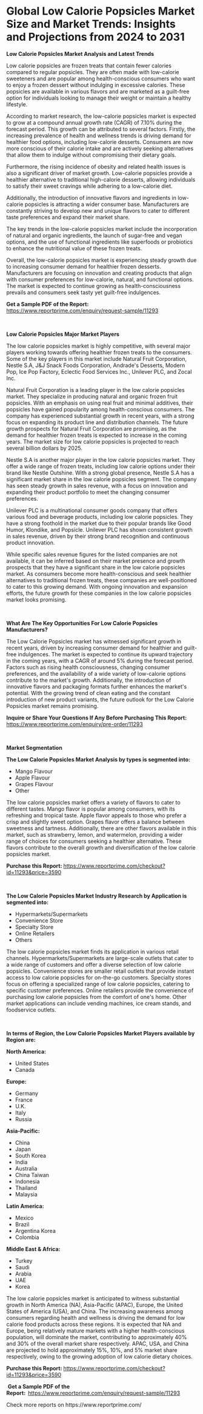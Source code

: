 <p><h1>Global Low Calorie Popsicles Market Size and Market Trends: Insights and Projections from 2024 to 2031</h1></p><p><strong>Low Calorie Popsicles Market Analysis and Latest Trends</strong></p>
<p><p>Low calorie popsicles are frozen treats that contain fewer calories compared to regular popsicles. They are often made with low-calorie sweeteners and are popular among health-conscious consumers who want to enjoy a frozen dessert without indulging in excessive calories. These popsicles are available in various flavors and are marketed as a guilt-free option for individuals looking to manage their weight or maintain a healthy lifestyle.</p><p>According to market research, the low-calorie popsicles market is expected to grow at a compound annual growth rate (CAGR) of 7.10% during the forecast period. This growth can be attributed to several factors. Firstly, the increasing prevalence of health and wellness trends is driving demand for healthier food options, including low-calorie desserts. Consumers are now more conscious of their calorie intake and are actively seeking alternatives that allow them to indulge without compromising their dietary goals.</p><p>Furthermore, the rising incidence of obesity and related health issues is also a significant driver of market growth. Low-calorie popsicles provide a healthier alternative to traditional high-calorie desserts, allowing individuals to satisfy their sweet cravings while adhering to a low-calorie diet.</p><p>Additionally, the introduction of innovative flavors and ingredients in low-calorie popsicles is attracting a wider consumer base. Manufacturers are constantly striving to develop new and unique flavors to cater to different taste preferences and expand their market share.</p><p>The key trends in the low-calorie popsicles market include the incorporation of natural and organic ingredients, the launch of sugar-free and vegan options, and the use of functional ingredients like superfoods or probiotics to enhance the nutritional value of these frozen treats.</p><p>Overall, the low-calorie popsicles market is experiencing steady growth due to increasing consumer demand for healthier frozen desserts. Manufacturers are focusing on innovation and creating products that align with consumer preferences for low-calorie, natural, and functional options. The market is expected to continue growing as health-consciousness prevails and consumers seek tasty yet guilt-free indulgences.</p></p>
<p><strong>Get a Sample PDF of the Report:&nbsp;</strong> <a href="https://www.reportprime.com/enquiry/request-sample/11293">https://www.reportprime.com/enquiry/request-sample/11293</a></p>
<p>&nbsp;</p>
<p><strong>Low Calorie Popsicles Major Market Players</strong></p>
<p><p>The low calorie popsicles market is highly competitive, with several major players working towards offering healthier frozen treats to the consumers. Some of the key players in this market include Natural Fruit Corporation, Nestle S.A, J&J Snack Foods Corporation, Andrade's Desserts, Modern Pop, Ice Pop Factory, Eclectic Food Services Inc., Unilever PLC, and Zocal Inc.</p><p>Natural Fruit Corporation is a leading player in the low calorie popsicles market. They specialize in producing natural and organic frozen fruit popsicles. With an emphasis on using real fruit and minimal additives, their popsicles have gained popularity among health-conscious consumers. The company has experienced substantial growth in recent years, with a strong focus on expanding its product line and distribution channels. The future growth prospects for Natural Fruit Corporation are promising, as the demand for healthier frozen treats is expected to increase in the coming years. The market size for low calorie popsicles is projected to reach several billion dollars by 2025.</p><p>Nestle S.A is another major player in the low calorie popsicles market. They offer a wide range of frozen treats, including low calorie options under their brand like Nestle Outshine. With a strong global presence, Nestle S.A has a significant market share in the low calorie popsicles segment. The company has seen steady growth in sales revenue, with a focus on innovation and expanding their product portfolio to meet the changing consumer preferences.</p><p>Unilever PLC is a multinational consumer goods company that offers various food and beverage products, including low calorie popsicles. They have a strong foothold in the market due to their popular brands like Good Humor, Klondike, and Popsicle. Unilever PLC has shown consistent growth in sales revenue, driven by their strong brand recognition and continuous product innovation.</p><p>While specific sales revenue figures for the listed companies are not available, it can be inferred based on their market presence and growth prospects that they have a significant share in the low calorie popsicles market. As consumers become more health-conscious and seek healthier alternatives to traditional frozen treats, these companies are well-positioned to cater to this growing demand. With ongoing innovation and expansion efforts, the future growth for these companies in the low calorie popsicles market looks promising.</p></p>
<p>&nbsp;</p>
<p><strong>What Are The Key Opportunities For Low Calorie Popsicles Manufacturers?</strong></p>
<p><p>The Low Calorie Popsicles market has witnessed significant growth in recent years, driven by increasing consumer demand for healthier and guilt-free indulgences. The market is expected to continue its upward trajectory in the coming years, with a CAGR of around 5% during the forecast period. Factors such as rising health consciousness, changing consumer preferences, and the availability of a wide variety of low-calorie options contribute to the market's growth. Additionally, the introduction of innovative flavors and packaging formats further enhances the market's potential. With the growing trend of clean eating and the constant introduction of new product variants, the future outlook for the Low Calorie Popsicles market remains promising.</p></p>
<p><strong>Inquire or Share Your Questions If Any Before Purchasing This Report:</strong> <a href="https://www.reportprime.com/enquiry/pre-order/11293">https://www.reportprime.com/enquiry/pre-order/11293</a></p>
<p>&nbsp;</p>
<p><strong>Market Segmentation</strong></p>
<p><strong>The Low Calorie Popsicles Market Analysis by types is segmented into:</strong></p>
<p><ul><li>Mango Flavour</li><li>Apple Flavour</li><li>Grapes Flavour</li><li>Other</li></ul></p>
<p><p>The low calorie popsicles market offers a variety of flavors to cater to different tastes. Mango flavor is popular among consumers, with its refreshing and tropical taste. Apple flavor appeals to those who prefer a crisp and slightly sweet option. Grapes flavor offers a balance between sweetness and tartness. Additionally, there are other flavors available in this market, such as strawberry, lemon, and watermelon, providing a wider range of choices for consumers seeking a healthier alternative. These flavors contribute to the overall growth and diversification of the low calorie popsicles market.</p></p>
<p><strong>Purchase this Report:&nbsp;</strong><a href="https://www.reportprime.com/checkout?id=11293&price=3590">https://www.reportprime.com/checkout?id=11293&price=3590</a></p>
<p>&nbsp;</p>
<p><strong>The Low Calorie Popsicles Market Industry Research by Application is segmented into:</strong></p>
<p><ul><li>Hypermarkets/Supermarkets</li><li>Convenience Store</li><li>Specialty Store</li><li>Online Retailers</li><li>Others</li></ul></p>
<p><p>The low calorie popsicles market finds its application in various retail channels. Hypermarkets/Supermarkets are large-scale outlets that cater to a wide range of customers and offer a diverse selection of low calorie popsicles. Convenience stores are smaller retail outlets that provide instant access to low calorie popsicles for on-the-go customers. Specialty stores focus on offering a specialized range of low calorie popsicles, catering to specific customer preferences. Online retailers provide the convenience of purchasing low calorie popsicles from the comfort of one's home. Other market applications can include vending machines, ice cream stands, and foodservice outlets.</p></p>
<p>&nbsp;</p>
<p><strong>In terms of Region, the Low Calorie Popsicles Market Players available by Region are:</strong></p>
<p>
    <p> <strong> North America: </strong>
        <ul>
            <li>United States</li>
            <li>Canada</li>
        </ul>
        </p> 
    <p> <strong> Europe: </strong>
        <ul>
            <li>Germany</li>
            <li>France</li>
            <li>U.K.</li>
            <li>Italy</li>
            <li>Russia</li>
        </ul>
        </p> 
    <p> <strong> Asia-Pacific: </strong>
        <ul>
            <li>China</li>
            <li>Japan</li>
            <li>South Korea</li>
            <li>India</li>
            <li>Australia</li>
            <li>China Taiwan</li>
            <li>Indonesia</li>
            <li>Thailand</li>
            <li>Malaysia</li>
        </ul>
        </p> 
    <p> <strong> Latin America: </strong>
        <ul>
            <li>Mexico</li>
            <li>Brazil</li>
            <li>Argentina Korea</li>
            <li>Colombia</li>
        </ul>
        </p> 
    <p> <strong> Middle East & Africa: </strong>
        <ul>
            <li>Turkey</li>
            <li>Saudi</li>
            <li>Arabia</li>
            <li>UAE</li>
            <li>Korea</li>
        </ul>
    </p>
    </p>
<p><p>The low calorie popsicles market is anticipated to witness substantial growth in North America (NA), Asia-Pacific (APAC), Europe, the United States of America (USA), and China. The increasing awareness among consumers regarding health and wellness is driving the demand for low calorie food products across these regions. It is expected that NA and Europe, being relatively mature markets with a higher health-conscious population, will dominate the market, contributing to approximately 40% and 30% of the overall market share respectively. APAC, USA, and China are projected to hold approximately 15%, 10%, and 5% market share respectively, owing to the growing adoption of low calorie dietary choices.</p></p>
<p><strong>Purchase this Report: </strong><a href="https://www.reportprime.com/checkout?id=11293&price=3590">https://www.reportprime.com/checkout?id=11293&price=3590</a></p>
<p>&nbsp;<strong>Get a Sample PDF of the Report:&nbsp;&nbsp;</strong><a href="https://www.reportprime.com/enquiry/request-sample/11293">https://www.reportprime.com/enquiry/request-sample/11293</a></p>
<p><strong></strong></p>
<p>Check more reports on https://www.reportprime.com/</p>